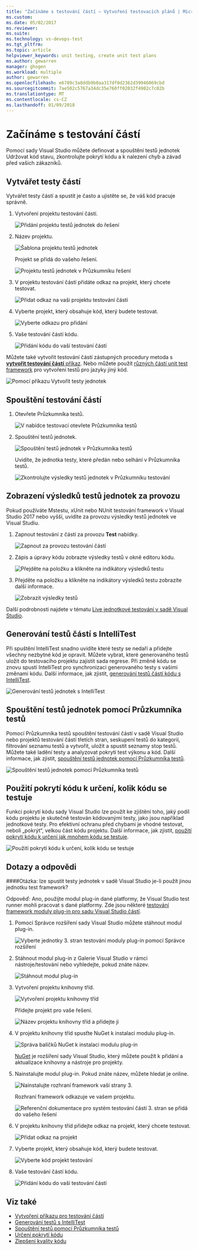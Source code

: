 ```yaml
---
title: "Začínáme s testování částí – Vytvoření testovacích plánů | Microsoft Docs"
ms.custom: 
ms.date: 05/02/2017
ms.reviewer: 
ms.suite: 
ms.technology: vs-devops-test
ms.tgt_pltfrm: 
ms.topic: article
helpviewer_keywords: unit testing, create unit test plans
ms.author: gewarren
manager: ghogen
ms.workload: multiple
author: gewarren
ms.openlocfilehash: e6789c3a8ddb9b0aa317df0d2362d39946069cbd
ms.sourcegitcommit: 7ae502c5767a34dc35e760ff02032f4902c7c02b
ms.translationtype: MT
ms.contentlocale: cs-CZ
ms.lasthandoff: 01/09/2018
---
```

# <a name="get-started-with-unit-testing"></a>Začínáme s testování částí

Pomocí sady Visual Studio můžete definovat a spouštění testů jednotek Udržovat kód stavu, zkontrolujte pokrytí kódu a k nalezení chyb a závad před vašich zákazníků.

<a name="create-tests"></a>
## <a name="create-unit-tests"></a>Vytvářet testy částí

Vytvářet testy částí a spustit je často a ujistěte se, že váš kód pracuje správně.

1. Vytvoření projektu testování částí.
        
   ![Přidání projektu testů jednotek do řešení](media/createunittest1.png)
    
1. Název projektu.
        
   ![Šablona projektu testů jednotek](media/createunittest2.png)
  
   Projekt se přidá do vašeho řešení.
    
   ![Projektu testů jednotek v Průzkumníku řešení](media/createunittest5.png)
    
1. V projektu testování částí přidáte odkaz na projekt, který chcete testovat.
        
   ![Přidat odkaz na vaši projektu testování částí](media/createunittest6.png)
    
1. Vyberte projekt, který obsahuje kód, který budete testovat.
        
   ![Vyberte odkazu pro přidání](media/createunittest7.png)
    
1. Vaše testování částí kódu.

   ![Přidání kódu do vaší testování částí](media/createunittest8.png) 

Můžete také vytvořit testování částí zástupných procedury metoda s [ **vytvořit testování částí** příkaz](create-unit-tests-menu.md).
Nebo můžete použít [různých částí unit test framework](#frameworks) pro vytvoření testů pro jazyky jiný kód.

![Pomocí příkazu Vytvořit testy jednotek](media/createunittestcommand2.png)

## <a name="run-unit-tests"></a>Spouštění testování částí

1. Otevřete Průzkumníka testů.
        
   ![V nabídce testovací otevřete Průzkumníka testů](media/rununittest1.png) 

1. Spouštění testů jednotek.
        
   ![Spouštění testů jednotek v Průzkumníka testů](media/rununittest2.png) 

   Uvidíte, že jednotka testy, které předán nebo selhání v Průzkumníka testů.
      
   ![Zkontrolujte výsledky testů jednotek v Průzkumníku testování](media/rununittest3.png) 

## <a name="view-live-unit-test-results"></a>Zobrazení výsledků testů jednotek za provozu

Pokud používáte Mstestu, xUnit nebo NUnit testování framework v Visual Studio 2017 nebo vyšší, uvidíte za provozu výsledky testů jednotek ve Visual Studiu.

1. Zapnout testování z částí za provozu **Test** nabídky.

   ![Zapnout za provozu testování částí](media/live-test-results-start.png) 

1. Zápis a úpravy kódu zobrazte výsledky testů v okně editoru kódu.

   ![Přejděte na položku a klikněte na indikátory výsledků testu](media/live-test-results-ui.png) 

1. Přejděte na položku a klikněte na indikátory výsledků testu zobrazíte další informace.

   ![Zobrazit výsledky testů](media/live-test-results-details.png) 

Další podrobnosti najdete v tématu [Live jednotkové testování v sadě Visual Studio](https://blogs.msdn.microsoft.com/visualstudio/2016/11/18/live-unit-testing-visual-studio-2017-rc/).

<a name="intellitest"></a>
## <a name="generate-unit-tests-with-intellitest"></a>Generování testů částí s IntelliTest

Při spuštění IntelliTest snadno uvidíte které testy se nedaří a přidejte všechny nezbytné kód je opravit. Můžete vybrat, které generovaného testů uložit do testovacího projektu zajistit sada regrese. Při změně kódu se znovu spustí IntelliTest pro synchronizaci generovaného testy s vašimi změnami kódu. Další informace, jak zjistit, [generování testů částí kódu s IntelliTest](../test/generate-unit-tests-for-your-code-with-intellitest.md).

![Generování testů jednotek s IntelliTest](media/intellitest.png)

<a name="unit-tests"></a>
## <a name="run-unit-tests-with-test-explorer"></a>Spouštění testů jednotek pomocí Průzkumníka testů

Pomocí Průzkumníka testů spouštění testování částí v sadě Visual Studio nebo projektů testování částí třetích stran, seskupení testů do kategorií, filtrování seznamu testů a vytvořit, uložit a spustit seznamy stop testů. Můžete také ladění testy a analyzovat pokrytí test výkonu a kód. Další informace, jak zjistit, [spouštění testů jednotek pomocí Průzkumníka testů](../test/run-unit-tests-with-test-explorer.md).

![Spouštění testů jednotek pomocí Průzkumníka testů](media/testexplorer.png)

<a name="code-coverage"></a>
## <a name="use-code-coverage-to-determine-how-much-code-is-being-tested"></a>Použití pokrytí kódu k určení, kolik kódu se testuje

Funkci pokrytí kódu sady Visual Studio lze použít ke zjištění toho, jaký podíl kódu projektu je skutečně testován kódovanými testy, jako jsou například jednotkové testy. Pro efektivní ochranu před chybami je vhodné testovat, neboli „pokrýt“, velkou část kódu projektu. Další informace, jak zjistit, [použití pokrytí kódu k určení jak mnohem kódu se testuje](../test/using-code-coverage-to-determine-how-much-code-is-being-tested.md).

![Použití pokrytí kódu k určení, kolik kódu se testuje](media/codecoverage.png)

## <a name="q--a"></a>Dotazy a odpovědi

<!-- BEGINSECTION class="m-qanda" -->

<a name="frameworks"></a>
####Otázka: lze spustit testy jednotek v sadě Visual Studio je-li použít jinou jednotku test framework?

Odpověď: Ano, použijte modul plug-in dané platformy, že Visual Studio test runner mohli pracovat s dané platformy. Zde jsou některé [testování framework moduly plug-in pro sadu Visual Studio částí](http://go.microsoft.com/fwlink/?LinkID=246630).

1. Pomocí Správce rozšíření sady Visual Studio můžete stáhnout modul plug-in.
        
   ![Vyberte jednotky 3. stran testování moduly plug-in pomocí Správce rozšíření](media/install3rdpartyunittestframeworks1.png) 

1. Stáhnout modul plug-in z Galerie Visual Studio v rámci nástroje/testování nebo vyhledejte, pokud znáte název.
        
   ![Stáhnout modul plug-in](media/install3rdpartyunittestframeworks2.png) 

1. Vytvoření projektu knihovny tříd.
        
   ![Vytvoření projektu knihovny tříd](media/create3rdpartyunittest1.png) 

   Přidejte projekt pro vaše řešení.
    
   ![Název projektu knihovny tříd a přidejte ji](media/create3rdpartyunittest3.png) 

1. V projektu knihovny tříd spusťte NuGet k instalaci modulu plug-in.

   ![Správa balíčků NuGet k instalaci modulu plug-in](media/create3rdpartyunittest3a.png) 

   [NuGet](https://www.nuget.org/) je rozšíření sady Visual Studio, který můžete použít k přidání a aktualizace knihovny a nástroje pro projekty.

1. Nainstalujte modul plug-in. Pokud znáte název, můžete hledat je online.

   ![Nainstalujte rozhraní framework vaší strany 3.](media/create3rdpartyunittest4.png) 

   Rozhraní framework odkazuje ve vašem projektu.
        
   ![Referenční dokumentace pro systém testování částí 3. stran se přidá do vašeho řešení](media/create3rdpartyunittest6.png) 

1. V projektu knihovny tříd přidejte odkaz na projekt, který chcete testovat.
        
   ![Přidat odkaz na projekt](media/createunittest6.png) 

1. Vyberte projekt, který obsahuje kód, který budete testovat.
        
   ![Vyberte kód projekt testování](media/createunittest7.png) 

1. Vaše testování částí kódu.

   ![Přidání kódu do vaší testování částí](media/create3rdpartyunittest7.png)   

<!-- ENDSECTION -->

## <a name="see-also"></a>Viz také

* [Vytvoření příkazu pro testování částí](create-unit-tests-menu.md)
* [Generování testů s IntelliTest](generate-unit-tests-for-your-code-with-intellitest.md)
* [Spouštění testů pomocí Průzkumníka testů](run-unit-tests-with-test-explorer.md)
* [Určení pokrytí kódu](using-code-coverage-to-determine-how-much-code-is-being-tested.md)
* [Zlepšení kvality kódu](improve-code-quality.md)
